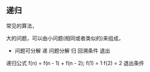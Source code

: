 ## 递归
常见的算法，

大的问题，可以由小问题(相同或者类似的)来组成，
- 问题可分解
递 问题分解
归 回溯条件 退出

递归公式 f(n) = f(n - 1) + f(n - 2);
f(1) = 1 f(2) = 2 退出条件